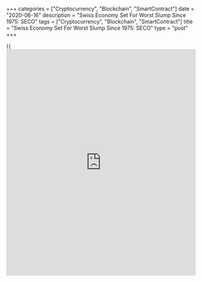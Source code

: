 +++
categories = ["Cryptocurrency", "Blockchain", "SmartContract"]
date = "2020-06-16"
description = "Swiss Economy Set For Worst Slump Since 1975: SECO"
tags = ["Cryptocurrency", "Blockchain", "SmartContract"]
title = "Swiss Economy Set For Worst Slump Since 1975: SECO"
type = "post"
+++

{{<iframe id="large-banner" src="https://www.bounty.group/#slide=5.0" width="100%" height="600" scrolling="no" style="border: 0px solid rgb(216, 221, 230); border-radius: 3px;">}}

Switzerland's [economy][1] is set for its worst slump since 1975 this
year due to the impact from the coronavirus, or Covid-19, and a revival
is likely in the second half of the year, if there is no second wave of
the pandemic, the Federal Government's Expert Group said in a report
released on Tuesday.  
  
Gross domestic product adjusted for sporting events is forecast to fall
by 6.2 percent this year, which is slightly better than the 6.7 percent
decline predicted in April, the State Secretariat for Economic Affairs,
or SECO, said.  
  
That would be the worst slump since 1975, the SECO added.  
  
The unemployment rate is expected to average 3.8 percent this year.  
  
Experts expect private consumption to remain subdued for the rest of the
year due to the high uncertainty surrounding the pandemic and also
projected a significant reduction in investment in machinery amid the
underutilized production capacity and deterioration in businesses'
financial situation.  
  
The Swiss economy is likely to grow 4.9 percent in 2021, which is
smaller than the 5.2 percent expansion predicted in April.  
  
This projection is based on the assumption that no renewed
intensification of the [health][2] [policy](https://www.fintechee.com/policy/) measures becomes necessary,
that the second-round economic effects in the form of lay-offs and
corporate bankruptcies remain limited and that demand from abroad
returns to normal levels gradually.  
  
However, the labor market is expected to improve only very slowly and
the unemployment rate is forecast to climb further to 4.1 percent next
year. Employment is expected to log only a minimal rise.  
  
"The course the economy will take hinges on the progression of the
pandemic," the SECO said. "Forecast uncertainty therefore remains
extraordinarily high."

Further, the risk of upheaval on the financial [markets][3] and further
upward pressure on the Swiss franc is high amid rising debt levels and
the risk of defaults and insolvencies, globally, the report added.

For comments and feedback [contact](https://www.playgroundfx.com/contact/): editorial@rtt[news](https://www.letsplayfx.com/blog/forex-news-website/).com

[Economic News][1]

 **What parts of the world are seeing the best (and worst) economic
performances lately? Click[here][4] to check out our [Econ Scorecard][4]
and find out! See up-to-the-moment [ranking](https://www.playgroundfx.com/blog/crypto-exchange-ranking/)s for the best and worst
performers in [GDP][4], [unemployment rate][5], [inflation][6] and much
more.**

   1. www.rtt[news](https://www.letsplayfx.com/blog/forex-news-website/).com/Content/EconomicNews.aspx
   2. www.rtt[news](https://www.letsplayfx.com/blog/forex-news-website/).com/Content/Health.aspx
   3. www.rtt[news](https://www.letsplayfx.com/blog/forex-news-website/).com/Content/Markets.aspx
   4. www.rtt[news](https://www.letsplayfx.com/blog/forex-news-website/).com/economic-scorecard/world-rank/GDP/highest-performance.aspx
   5. www.rtt[news](https://www.letsplayfx.com/blog/forex-news-website/).com/economic-scorecard/world-rank/unemployment-rate/lowest-performance.aspx
   6. www.rtt[news](https://www.letsplayfx.com/blog/forex-news-website/).com/economic-scorecard/world-rank/CPI/highest-performance.aspx